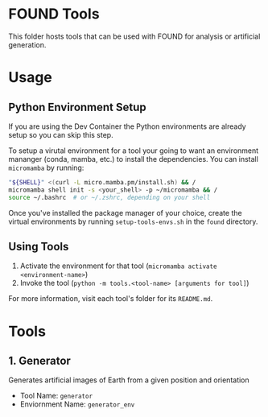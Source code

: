 # FOUND Tools
This folder hosts tools that can be used with FOUND for analysis or artificial generation.

# Usage
## Python Environment Setup
If you are using the Dev Container the Python environments are already setup so you can skip this step.  

To setup a virutal environment for a tool your going to want an environment mananger (conda, mamba, etc.) to install the dependencies. You can install `micromamba` by running:
```bash
"${SHELL}" <(curl -L micro.mamba.pm/install.sh) && /
micromamba shell init -s <your_shell> -p ~/micromamba && /
source ~/.bashrc  # or ~/.zshrc, depending on your shell
```
Once you've installed the package manager of your choice, create the virtual environments by running `setup-tools-envs.sh` in the `found` directory.

## Using Tools
1. Activate the environment for that tool (`micromamba activate <environment-name>`)
2. Invoke the tool (`python -m tools.<tool-name> [arguments for tool]`)

For more information, visit each tool's folder for its `README.md`.

# Tools
## 1. Generator
   
Generates artificial images of Earth from a given position and orientation
- Tool Name: `generator`
- Enviornment Name: `generator_env`